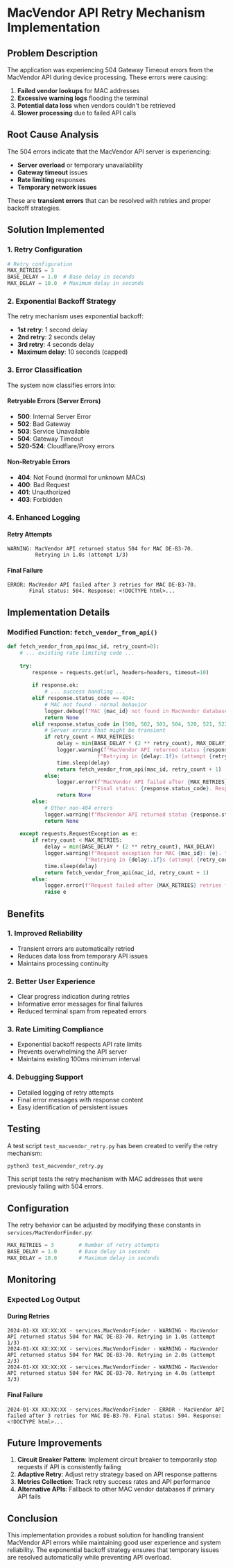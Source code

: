 # MacVendor API Retry Mechanism Implementation

## Problem Description

The application was experiencing 504 Gateway Timeout errors from the MacVendor API during device processing. These errors were causing:

1. **Failed vendor lookups** for MAC addresses
2. **Excessive warning logs** flooding the terminal
3. **Potential data loss** when vendors couldn't be retrieved
4. **Slower processing** due to failed API calls

## Root Cause Analysis

The 504 errors indicate that the MacVendor API server is experiencing:
- **Server overload** or temporary unavailability
- **Gateway timeout** issues
- **Rate limiting** responses
- **Temporary network issues**

These are **transient errors** that can be resolved with retries and proper backoff strategies.

## Solution Implemented

### 1. Retry Configuration

```python
# Retry configuration
MAX_RETRIES = 3
BASE_DELAY = 1.0  # Base delay in seconds
MAX_DELAY = 10.0  # Maximum delay in seconds
```

### 2. Exponential Backoff Strategy

The retry mechanism uses exponential backoff:
- **1st retry**: 1 second delay
- **2nd retry**: 2 seconds delay  
- **3rd retry**: 4 seconds delay
- **Maximum delay**: 10 seconds (capped)

### 3. Error Classification

The system now classifies errors into:

#### Retryable Errors (Server Errors)
- **500**: Internal Server Error
- **502**: Bad Gateway
- **503**: Service Unavailable
- **504**: Gateway Timeout
- **520-524**: Cloudflare/Proxy errors

#### Non-Retryable Errors
- **404**: Not Found (normal for unknown MACs)
- **400**: Bad Request
- **401**: Unauthorized
- **403**: Forbidden

### 4. Enhanced Logging

#### Retry Attempts
```
WARNING: MacVendor API returned status 504 for MAC DE-B3-70. 
         Retrying in 1.0s (attempt 1/3)
```

#### Final Failure
```
ERROR: MacVendor API failed after 3 retries for MAC DE-B3-70. 
       Final status: 504. Response: <!DOCTYPE html>...
```

## Implementation Details

### Modified Function: `fetch_vendor_from_api()`

```python
def fetch_vendor_from_api(mac_id, retry_count=0):
    # ... existing rate limiting code ...
    
    try:
        response = requests.get(url, headers=headers, timeout=10)
        
        if response.ok:
            # ... success handling ...
        elif response.status_code == 404:
            # MAC not found - normal behavior
            logger.debug(f"MAC {mac_id} not found in MacVendor database (404)")
            return None
        elif response.status_code in [500, 502, 503, 504, 520, 521, 522, 523, 524]:
            # Server errors that might be transient
            if retry_count < MAX_RETRIES:
                delay = min(BASE_DELAY * (2 ** retry_count), MAX_DELAY)
                logger.warning(f"MacVendor API returned status {response.status_code} for MAC {mac_id}. "
                             f"Retrying in {delay:.1f}s (attempt {retry_count + 1}/{MAX_RETRIES})")
                time.sleep(delay)
                return fetch_vendor_from_api(mac_id, retry_count + 1)
            else:
                logger.error(f"MacVendor API failed after {MAX_RETRIES} retries for MAC {mac_id}. "
                           f"Final status: {response.status_code}. Response: {response.text[:200]}...")
                return None
        else:
            # Other non-404 errors
            logger.warning(f"MacVendor API returned status {response.status_code} for MAC {mac_id}: {response.text}")
            return None
            
    except requests.RequestException as e:
        if retry_count < MAX_RETRIES:
            delay = min(BASE_DELAY * (2 ** retry_count), MAX_DELAY)
            logger.warning(f"Request exception for MAC {mac_id}: {e}. "
                         f"Retrying in {delay:.1f}s (attempt {retry_count + 1}/{MAX_RETRIES})")
            time.sleep(delay)
            return fetch_vendor_from_api(mac_id, retry_count + 1)
        else:
            logger.error(f"Request failed after {MAX_RETRIES} retries for MAC {mac_id}: {e}")
            raise e
```

## Benefits

### 1. **Improved Reliability**
- Transient errors are automatically retried
- Reduces data loss from temporary API issues
- Maintains processing continuity

### 2. **Better User Experience**
- Clear progress indication during retries
- Informative error messages for final failures
- Reduced terminal spam from repeated errors

### 3. **Rate Limiting Compliance**
- Exponential backoff respects API rate limits
- Prevents overwhelming the API server
- Maintains existing 100ms minimum interval

### 4. **Debugging Support**
- Detailed logging of retry attempts
- Final error messages with response content
- Easy identification of persistent issues

## Testing

A test script `test_macvendor_retry.py` has been created to verify the retry mechanism:

```bash
python3 test_macvendor_retry.py
```

This script tests the retry mechanism with MAC addresses that were previously failing with 504 errors.

## Configuration

The retry behavior can be adjusted by modifying these constants in `services/MacVendorFinder.py`:

```python
MAX_RETRIES = 3        # Number of retry attempts
BASE_DELAY = 1.0       # Base delay in seconds
MAX_DELAY = 10.0       # Maximum delay in seconds
```

## Monitoring

### Expected Log Output

#### During Retries
```
2024-01-XX XX:XX:XX - services.MacVendorFinder - WARNING - MacVendor API returned status 504 for MAC DE-B3-70. Retrying in 1.0s (attempt 1/3)
2024-01-XX XX:XX:XX - services.MacVendorFinder - WARNING - MacVendor API returned status 504 for MAC DE-B3-70. Retrying in 2.0s (attempt 2/3)
2024-01-XX XX:XX:XX - services.MacVendorFinder - WARNING - MacVendor API returned status 504 for MAC DE-B3-70. Retrying in 4.0s (attempt 3/3)
```

#### Final Failure
```
2024-01-XX XX:XX:XX - services.MacVendorFinder - ERROR - MacVendor API failed after 3 retries for MAC DE-B3-70. Final status: 504. Response: <!DOCTYPE html>...
```

## Future Improvements

1. **Circuit Breaker Pattern**: Implement circuit breaker to temporarily stop requests if API is consistently failing
2. **Adaptive Retry**: Adjust retry strategy based on API response patterns
3. **Metrics Collection**: Track retry success rates and API performance
4. **Alternative APIs**: Fallback to other MAC vendor databases if primary API fails

## Conclusion

This implementation provides a robust solution for handling transient MacVendor API errors while maintaining good user experience and system reliability. The exponential backoff strategy ensures that temporary issues are resolved automatically while preventing API overload. 